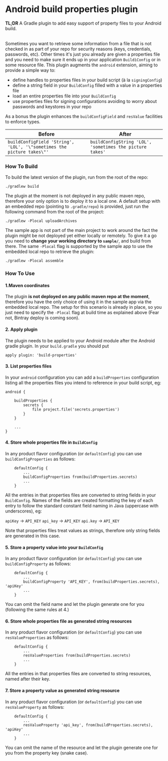 # Android build properties plugin
**TL;DR** A Gradle plugin to add easy support of property files to your Android build.<br/>
<br/>

Sometimes you want to retrieve some information from a file that is not checked in as part of your repo for security reasons (keys, credentials, passwords, etc).
Other times it's just you already are given a properties file and you need to make sure it ends up in your application `BuildìConfig` or in some resource file.
This plugin augments the `android` extension, aiming to provide a simple way to:
- define handles to properties files in your build script (à la `signingConfig`)
- define a string field in your `BuildConfig` filled with a value in a properties file
- load an entire properties file into your `BuildConfig`
- use properties files for signing configurations avoiding to worry about passwords and keystores in your repo

As a bonus the plugin enhances the `buildConfigField` and `resValue` facilities to enforce types.

| Before | After |
|----|----|
|```buildConfigField 'String', 'LOL', '\"sometimes the picture takes\"'``` | ```buildConfigString 'LOL', 'sometimes the picture takes'```|


### How To Build

To build the latest version of the plugin, run from the root of the repo:
```
./gradlew build
```

The plugin at the moment is not deployed in any public maven repo, therefore your only option is to deploy it to a local one.
A default setup with an embedded repo (pointing to `.gradle/repo`) is provided, just run the following command from the root
 of the project:
```
./gradlew -Plocal uploadArchives
```

The sample app is not part of the main project to work around the fact the plugin might be not deployed yet either locally or remotely.
To give it a go you need to **change your working directory to `sample/`**, and build from there. The same `-Plocal` flag is supported
by the sample app to use the embedded local repo to retrieve the plugin:

```
./gradlew -Plocal assemble
```

### How To Use

#### 1.Maven coordinates
The plugin **is not deployed on any public maven repo at the moment**, therefore you have the only choice of using it in
the sample app via the embedded local repo. The setup for this scenario is already in place, so you just need to specify
the `-Plocal` flag at build time as explained above (Fear not, Bintray deploy is coming soon).

#### 2. Apply plugin
The plugin needs to be applied to your Android module after the Android gradle plugin. In your `build.gradle` you should put
```
apply plugin: 'build-properties'
```

#### 3. List properties files
In your `android` configuration you can add a `buildProperties` configuration listing all the properties files you intend
to reference in your build script, eg:
```
android {

    buildProperties {
        secrets {
            file project.file('secrets.properties')
        }
    }

    ...
}
```

#### 4. Store whole properties file in `BuildConfig`
In any product flavor configuration (or `defaultConfig`) you can use `buildConfigProperties` as follows:

```
    defaultConfig {
        ...
        buildConfigProperties from(buildProperties.secrets)
        ...
    }
```
All the entries in that properties files are converted to string fields in your `BuildConfig`. Names of the fields are
created formatting the key of each entry to follow the standard constant field naming in Java (uppercase with underscores), eg:

`apiKey` -> `API_KEY`
`api_key` -> `API_KEY`
`api.key` -> `API_KEY`

Note that properties files treat values as strings, therefore only string fields are generated in this case.

#### 5. Store a property value into your `BuildConfig`
In any product flavor configuration (or `defaultConfig`) you can use `buildConfigProperty` as follows:

```
    defaultConfig {
        ...
        buildConfigProperty 'API_KEY', from(buildProperties.secrets), 'apiKey'
        ...
    }
```
You can omit the field name and let the plugin generate one for you (following the same rules at 4.)

#### 6. Store whole properties file as generated string resources
In any product flavor configuration (or `defaultConfig`) you can use `resValueProperties` as follows:

```
    defaultConfig {
        ...
        resValueProperties from(buildProperties.secrets)
        ...
    }
```
All the entries in that properties files are converted to string resources, named after their key.


#### 7. Store a property value as generated string resource
In any product flavor configuration (or `defaultConfig`) you can use `resValueProperty` as follows:

```
    defaultConfig {
        ...
        resValueProperty 'api_key', from(buildProperties.secrets), 'apiKey'
        ...
    }
```
You can omit the name of the resource and let the plugin generate one for you from the property key (snake case).
